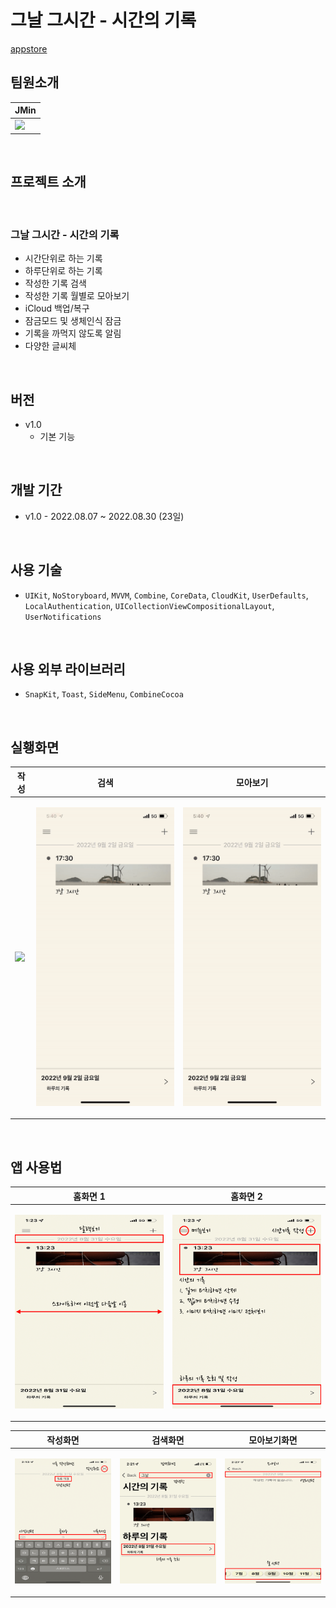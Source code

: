 # 그날 그시간 - 시간의 기록
[appstore](https://apps.apple.com/kr/app/%EA%B7%B8%EB%82%A0-%EA%B7%B8%EC%8B%9C%EA%B0%84-%EC%8B%9C%EA%B0%84%EC%9D%98-%EA%B8%B0%EB%A1%9D/id1642464955)

## 팀원소개
| JMin | 
| -- | 
| [<img src="https://github.com/jmindeveloper.png" width="200">](https://github.com/jmindeveloper)|

<br>

## 프로젝트 소개

<br>

### 그날 그시간 - 시간의 기록
- 시간단위로 하는 기록
- 하루단위로 하는 기록
- 작성한 기록 검색
- 작성한 기록 월별로 모아보기
- iCloud 백업/복구
- 잠금모드 및 생체인식 잠금
- 기록을 까먹지 않도록 알림
- 다양한 글씨체

<br>

## 버전
- v1.0
  - 기본 기능

<br>

## 개발 기간
- v1.0 - 2022.08.07 ~ 2022.08.30 (23일)

<br>

## 사용 기술
- `UIKit`, `NoStoryboard`, `MVVM`, `Combine`, `CoreData`, `CloudKit`, `UserDefaults`, `LocalAuthentication`, `UICollectionViewCompositionalLayout`, `UserNotifications`

<br>

## 사용 외부 라이브러리
- `SnapKit`, `Toast`, `SideMenu`, `CombineCocoa`

<br>

## 실횅화면

| <center> 작성 </center> | <center> 검색 </center> | <center> 모아보기 </center> |
| -- | -- | -- |
| <p float="none"> <img src= "./docs/gif/write.gif"/> </p> | <p float="none"> <img src= "./docs/gif/search.gif"/> </p> | <p float="none"> <img src= "./docs/gif/gather.gif"/> </p> | 

<br>

## 앱 사용법
| <center> 홈화면 1 </center> | <center> 홈화면 2 </center> |
| -- | -- |
| <p float="none"> <img src= "./docs/image/TDTT_onboarding_Image/TDTT_onboarding_Image_1.png"/> </p> | <p float="none"> <img src= "./docs/image/TDTT_onboarding_Image/TDTT_onboarding_Image_2.png"/> </p> |

| <center> 작성화면 </center> | <center> 검색화면 </center> | <center> 모아보기화면 </center> |
| -- | -- | -- |
| <p float="none"> <img src= "./docs/image/TDTT_onboarding_Image/TDTT_onboarding_Image_3.png"/> </p> | <p float="none"> <img src= "./docs/image/TDTT_onboarding_Image/TDTT_onboarding_Image_4.png"/> </p> | <p float="none"> <img src= "./docs/image/TDTT_onboarding_Image/TDTT_onboarding_Image_5.png"/> </p> |

